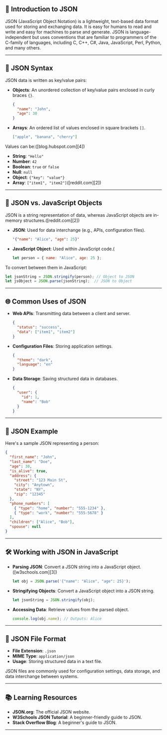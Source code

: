  

## 📄 Introduction to JSON

JSON (JavaScript Object Notation) is a lightweight, text-based data format used for storing and exchanging data. It is easy for humans to read and write and easy for machines to parse and generate. JSON is language-independent but uses conventions that are familiar to programmers of the C-family of languages, including C, C++, C#, Java, JavaScript, Perl, Python, and many others.  

---

## 🧱 JSON Syntax

JSON data is written as key/value pairs: 

* **Objects**: An unordered collection of key/value pairs enclosed in curly braces `{}`.

  ```json
  {
    "name": "John",
    "age": 30
  }
  ```

* **Arrays**: An ordered list of values enclosed in square brackets `[]`.

  ```json
  ["apple", "banana", "cherry"]
  ```

Values can be:([blog.hubspot.com][4])

* **String**: `"Hello"`
* **Number**: `42`
* **Boolean**: `true` or `false`
* **Null**: `null`
* **Object**: `{"key": "value"}`
* **Array**: `["item1", "item2"]`([reddit.com][2])

---

## 🔄 JSON vs. JavaScript Objects

JSON is a string representation of data, whereas JavaScript objects are in-memory structures.([reddit.com][2])

* **JSON**: Used for data interchange (e.g., APIs, configuration files).

  ```json
  '{"name": "Alice", "age": 25}'
  ```

* **JavaScript Object**: Used within JavaScript code.( 

  ```javascript
  let person = { name: "Alice", age: 25 };
  ```

To convert between them in JavaScript:

```javascript
let jsonString = JSON.stringify(person); // Object to JSON
let jsObject = JSON.parse(jsonString);  // JSON to Object
```

---

## 🌐 Common Uses of JSON

* **Web APIs**: Transmitting data between a client and server.

  ```json
  {
    "status": "success",
    "data": ["item1", "item2"]
  }
  ```

* **Configuration Files**: Storing application settings.

  ```json
  {
    "theme": "dark",
    "language": "en"
  }
  ```

* **Data Storage**: Saving structured data in databases.

  ```json
  {
    "user": {
      "id": 1,
      "name": "Bob"
    }
  }
  ```

---

## 🧪 JSON Example

Here's a sample JSON representing a person:

```json
{
  "first_name": "John",
  "last_name": "Doe",
  "age": 30,
  "is_alive": true,
  "address": {
    "street": "123 Main St",
    "city": "Anytown",
    "state": "NY",
    "zip": "12345"
  },
  "phone_numbers": [
    { "type": "home", "number": "555-1234" },
    { "type": "work", "number": "555-5678" }
  ],
  "children": ["Alice", "Bob"],
  "spouse": null
}
```

---

## 🛠️ Working with JSON in JavaScript

* **Parsing JSON**: Convert a JSON string into a JavaScript object.([w3schools.com][3])

  ```javascript
  let obj = JSON.parse('{"name": "Alice", "age": 25}');
  ```

* **Stringifying Objects**: Convert a JavaScript object into a JSON string. 

  ```javascript
  let jsonString = JSON.stringify(obj);
  ```

* **Accessing Data**: Retrieve values from the parsed object. 

  ```javascript
  console.log(obj.name); // Outputs: Alice
  ```

---

## 📁 JSON File Format

* **File Extension**: `.json`
* **MIME Type**: `application/json`
* **Usage**: Storing structured data in a text file. 

JSON files are commonly used for configuration settings, data storage, and data interchange between systems.  

---

## 📚 Learning Resources

* **JSON.org**: The official JSON website.
* **W3Schools JSON Tutorial**: A beginner-friendly guide to JSON.
* **Stack Overflow Blog**: A beginner's guide to JSON. 

---

